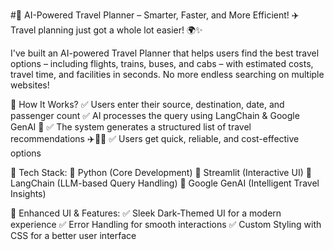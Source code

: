 #🚀 AI-Powered Travel Planner – Smarter, Faster, and More Efficient! ✈️
Travel planning just got a whole lot easier! 🌍✨

I've built an AI-powered Travel Planner that helps users find the best travel options – including flights, trains, buses, and cabs – with estimated costs, travel time, and facilities in seconds. No more endless searching on multiple websites!

🔹 How It Works?
✅ Users enter their source, destination, date, and passenger count
✅ AI processes the query using LangChain & Google GenAI 🤖
✅ The system generates a structured list of travel recommendations ✈️🚆🚌
✅ Users get quick, reliable, and cost-effective options

🔧 Tech Stack:
🚀 Python (Core Development)
🎨 Streamlit (Interactive UI)
🧠 LangChain (LLM-based Query Handling)
🤖 Google GenAI (Intelligent Travel Insights)

🎨 Enhanced UI & Features:
✅ Sleek Dark-Themed UI for a modern experience
✅ Error Handling for smooth interactions
✅ Custom Styling with CSS for a better user interface
